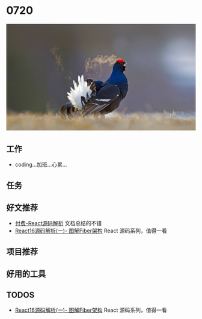 
# 0720

![](./bg-imgs/0720.jpg)

## 工作

- coding...加班...心累...


## 任务



## 好文推荐

- [付费-React源码解析](https://zhuanlan.zhihu.com/p/376599116) 文档总结的不错
- [React16源码解析(一)- 图解Fiber架构](https://zhuanlan.zhihu.com/p/92832843) React 源码系列，值得一看

## 项目推荐

## 好用的工具

## TODOS

- [React16源码解析(一)- 图解Fiber架构](https://zhuanlan.zhihu.com/p/92832843) React 源码系列，值得一看
